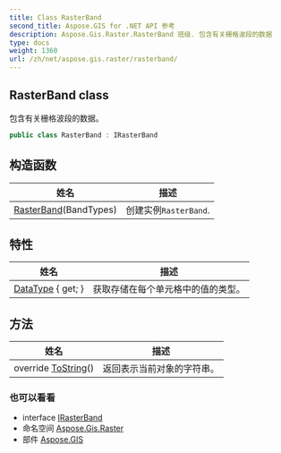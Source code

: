 ```yaml
---
title: Class RasterBand
second_title: Aspose.GIS for .NET API 参考
description: Aspose.Gis.Raster.RasterBand 班级. 包含有关栅格波段的数据
type: docs
weight: 1360
url: /zh/net/aspose.gis.raster/rasterband/
---
```

## RasterBand class

包含有关栅格波段的数据。

```csharp
public class RasterBand : IRasterBand
```

## 构造函数

| 姓名 | 描述 |
| --- | --- |
| [RasterBand](rasterband/)(BandTypes) | 创建实例`RasterBand`. |

## 特性

| 姓名 | 描述 |
| --- | --- |
| [DataType](../../aspose.gis.raster/rasterband/datatype/) { get; } | 获取存储在每个单元格中的值的类型。 |

## 方法

| 姓名 | 描述 |
| --- | --- |
| override [ToString](../../aspose.gis.raster/rasterband/tostring/)() | 返回表示当前对象的字符串。 |

### 也可以看看

* interface [IRasterBand](../irasterband/)
* 命名空间 [Aspose.Gis.Raster](../../aspose.gis.raster/)
* 部件 [Aspose.GIS](../../)


